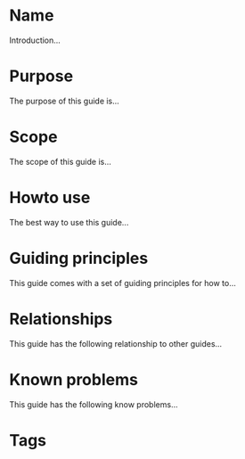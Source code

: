 # Name
Introduction...  

# Purpose  
The purpose of this guide is...

# Scope  
The scope of this guide is...

# Howto use  
The best way to use this guide...

# Guiding principles  
This guide comes with a set of guiding principles for how to...

# Relationships  
This guide has the following relationship to other guides...

# Known problems  
This guide has the following know problems...

# Tags  
